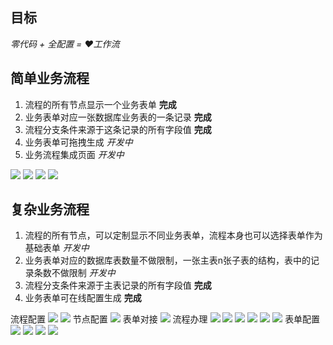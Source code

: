 ## 目标
*零代码 + 全配置 = ❤️工作流*
 
 

## 简单业务流程

1. 流程的所有节点显示一个业务表单  **完成**
2. 业务表单对应一张数据库业务表的一条记录 **完成**
3. 流程分支条件来源于这条记录的所有字段值 **完成**
4. 业务表单可拖拽生成 *开发中*
5. 业务流程集成页面 *开发中*

![](jeecg-boot/img/img_14.png)
![](jeecg-boot/img/img_15.png)
![](jeecg-boot/img/img_16.png)
![](jeecg-boot/img/img_17.png)

## 复杂业务流程

1. 流程的所有节点，可以定制显示不同业务表单，流程本身也可以选择表单作为基础表单 *开发中*
2. 业务表单对应的数据库表数量不做限制，一张主表n张子表的结构，表中的记录条数不做限制 *开发中*
3. 流程分支条件来源于主表记录的所有字段值 **完成**
4. 业务表单可在线配置生成 **完成**

流程配置
![](jeecg-boot/img/img.png)
![](jeecg-boot/img/img_3.png)
节点配置
![](jeecg-boot/img/img_5.png)
表单对接
![](jeecg-boot/img/img_2.png)
流程办理
![](jeecg-boot/img/img_8.png)
![](jeecg-boot/img/img_7.png)
![](jeecg-boot/img/img_9.png)
![](jeecg-boot/img/img_10.png)
![](jeecg-boot/img/img_11.png)
![](jeecg-boot/img/img_1.png)
表单配置
![](jeecg-boot/img/img_4.png)
![](jeecg-boot/img/img_6.png)
![](jeecg-boot/img/img_12.png)
![](jeecg-boot/img/img_13.png)

